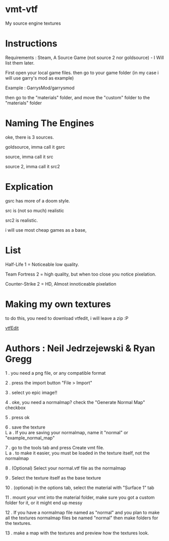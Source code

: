 # vmt-vtf

My source engine textures

# Instructions
Requirements : Steam, A Source Game (not source 2 nor goldsource) - I Will list them later.

First open your local game files. then go to your game folder (in my case i will use garry's mod as example)

Example : GarrysMod/garrysmod

then go to the "materials" folder, and move the "custom" folder to the "materials" folder


# Naming The Engines
oke, there is 3 sources. 

goldsource, imma call it gsrc

source, imma call it src

source 2, imma call it src2

# Explication

gsrc has more of a doom style.

src is (not so much) realistic

src2 is realistic.

i will use most cheap games as a base,
# List
Half-Life 1 = Noticeable low quality.

Team Fortress 2 = high quality, but when too close you notice pixelation.

Counter-Strike 2 = HD, Almost innoticeable pixelation
# Making my own textures
to do this, you need to download vtfedit, i will leave a zip :P

[vtfEdit](https://github.com/Altrrx/vmt-vtf/files/13396711/vtfEdit.zip)

# Authors : Neil Jedrzejewski & Ryan Gregg

1 . you need a png file, or any compatible format

2 . press the import button "File > Import"

3 . select yo epic image!!

4 . oke, you need a normalmap? check the "Generate Normal Map" checkbox

5 . press ok

6 . save the texture     
L a . If you are saving your normalmap, name it "normal" or "example_normal_map"

7 . go to the tools tab and press Create vmt file.     
L a . to make it easier, you must be loaded in the texture itself, not the normalmap

8 . (Optional) Select your normal.vtf file as the normalmap

9 . Select the texture itself as the base texture

10 . (optional) in the options tab, select the material with "Surface 1" tab

11 . mount your vmt into the material folder, make sure you got a custom folder for it, or it might end up messy

12 . If you have a normalmap file named as "normal" and you plan to make all the textures normalmap files be named "normal" then make folders for the textures.

13 . make a map with the textures and preview how the textures look.
